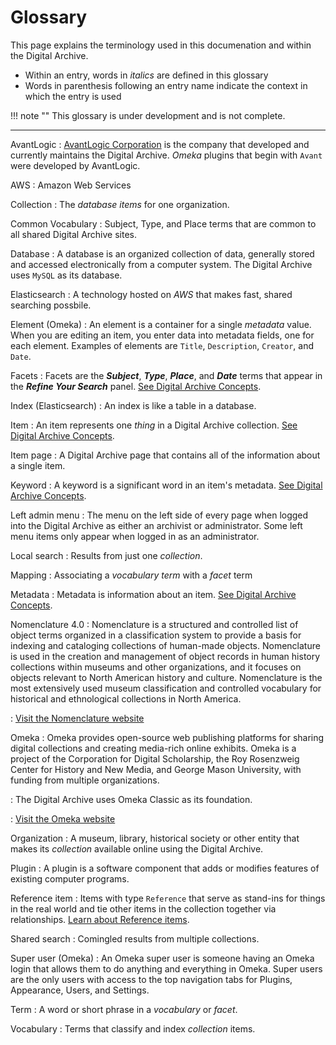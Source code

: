 # Glossary

This page explains the terminology used in this documenation and within the
Digital Archive.

-   Within an entry, words in *italics* are defined in this glossary
-   Words in parenthesis following an entry name indicate the context in which the entry is used

!!! note ""
    This glossary is under development and is not complete.

---

AvantLogic
:   [AvantLogic Corporation](http://avantlogic.com/) is the company that developed and currently maintains the
Digital Archive. *Omeka* plugins that begin with `Avant` were developed by AvantLogic.

AWS
:   Amazon Web Services

Collection
:   The *database* *items* for one organization.

Common Vocabulary
:   Subject, Type, and Place terms that are common to all shared Digital Archive sites.

Database
:   A database is an organized collection of data, generally stored and accessed electronically from a computer system.
The Digital Archive uses `MySQL` as its database.

Elasticsearch
:   A technology hosted on *AWS* that makes fast, shared searching possbile.

Element (Omeka)
:   An element is a container for a single *metadata* value. When you are editing an item, you enter data into
metadata fields, one for each element. Examples of elements are `Title`, `Description`, `Creator`, and `Date`.

Facets
:   Facets are the **_Subject_**, __*Type*__, **_Place_**, and **_Date_**
    terms that appear in the **_Refine Your Search_** panel.
    [See Digital Archive Concepts](../concepts).

Index (Elasticsearch)
:   An index is like a table in a database. 

Item
:   An item represents one *thing* in a Digital Archive collection.
    [See Digital Archive Concepts](../concepts).

Item page
:   A Digital Archive page that contains all of the information about a single item.

Keyword
:   A keyword is a significant word in an item's metadata. 
    [See Digital Archive Concepts](../concepts).

Left admin menu
:   The menu on the left side of every page when logged into the Digital Archive as either
an archivist or administrator. Some left menu items only appear when logged in as an
administrator.

Local search
:   Results from just one *collection*.

Mapping
:   Associating a *vocabulary* *term* with a *facet* term

Metadata
:   Metadata is information about an item.
    [See Digital Archive Concepts](../concepts).

Nomenclature 4.0
:   Nomenclature is a structured and controlled list of object terms organized in a classification system to provide
a basis for indexing and cataloging collections of human-made objects. Nomenclature is used in the creation
and management of object records in human history collections within museums and other organizations, and it
focuses on objects relevant to North American history and culture. Nomenclature is the most extensively used
museum classification and controlled vocabulary for historical and ethnological collections in North America.

:   [Visit the Nomenclature website](https://www.nomenclature.info/apropos-about.app?lang=en)

Omeka
:   Omeka provides open-source web publishing platforms for sharing digital collections and creating
    media-rich online exhibits. Omeka is a project of the Corporation for Digital Scholarship, the
    Roy Rosenzweig Center for History and New Media, and George Mason University, with funding from multiple organizations.

:   The Digital Archive uses Omeka Classic as its foundation.

:   [Visit the Omeka website](https://omeka.org/)

Organization
:   A museum, library, historical society or other entity that makes its *collection* available
online using the Digital Archive.

Plugin
:   A plugin is a software component that adds or modifies features of existing computer programs.

Reference item
:   Items with type `Reference` that serve as stand-ins for things in the real world and tie other items in the collection
    together via relationships. [Learn about Reference items](/user/relationships/#reference-items).

Shared search
:   Comingled results from multiple collections.

Super user (Omeka)
:   An Omeka super user is someone having an Omeka login that allows them to do anything and everything in Omeka. Super users are the only users with access to the top navigation tabs for Plugins, Appearance, Users, and Settings.

Term
:   A word or short phrase in a *vocabulary* or *facet*.

Vocabulary
:   Terms that classify and index *collection* items.


